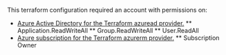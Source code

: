 This terraform configuration required an account with permissions on:
* [Azure Active Directory for the Terraform azuread provider.](https://registry.terraform.io/providers/hashicorp/azuread/latest/docs/guides/service_principal_client_secret)
** Application.ReadWriteAll
** Group.ReadWriteAll
** User.ReadAll
* [Azure subscription for the Terraform azurerm provider.](https://registry.terraform.io/providers/hashicorp/azurerm/latest/docs/guides/service_principal_client_secret)
** Subscription Owner
